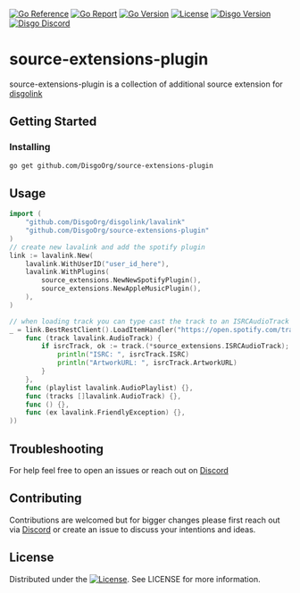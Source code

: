 [![Go Reference](https://pkg.go.dev/badge/github.com/DisgoOrg/source-extensions-plugin.svg)](https://pkg.go.dev/github.com/DisgoOrg/source-extensions-plugin)
[![Go Report](https://goreportcard.com/badge/github.com/DisgoOrg/source-extensions-plugin)](https://goreportcard.com/report/github.com/DisgoOrg/source-extensions-plugin)
[![Go Version](https://img.shields.io/github/go-mod/go-version/DisgoOrg/source-extensions-plugin)](https://golang.org/doc/devel/release.html)
[![License](https://img.shields.io/badge/License-Apache%202.0-blue.svg)](https://github.com/DisgoOrg/source-extensions-plugin/blob/master/LICENSE)
[![Disgo Version](https://img.shields.io/github/v/tag/DisgoOrg/source-extensions-plugin?label=release)](https://github.com/DisgoOrg/source-extensions-plugin/releases/latest)
[![Disgo Discord](https://discord.com/api/guilds/817327181659111454/widget.png)](https://discord.gg/NFmvZYmZMF)

# source-extensions-plugin

source-extensions-plugin is a collection of additional source extension for [disgolink](https://github.com/DisgoOrg/disgolink)

## Getting Started

### Installing

```sh
go get github.com/DisgoOrg/source-extensions-plugin
```

## Usage

```go
import (
    "github.com/DisgoOrg/disgolink/lavalink"
    "github.com/DisgoOrg/source-extensions-plugin"
)
// create new lavalink and add the spotify plugin
link := lavalink.New(
    lavalink.WithUserID("user_id_here"),
    lavalink.WithPlugins(
        source_extensions.NewNewSpotifyPlugin(),
        source_extensions.NewAppleMusicPlugin(),
    ),
)

// when loading track you can type cast the track to an ISRCAudioTrack to access extra data
_ = link.BestRestClient().LoadItemHandler("https://open.spotify.com/track/3yk51U329nwdpeIHV0O5ez", lavalink.NewResultHandler(
    func (track lavalink.AudioTrack) {
        if isrcTrack, ok := track.(*source_extensions.ISRCAudioTrack); ok {
            println("ISRC: ", isrcTrack.ISRC)
            println("ArtworkURL: ", isrcTrack.ArtworkURL)
        }
    },
    func (playlist lavalink.AudioPlaylist) {},
    func (tracks []lavalink.AudioTrack) {},
    func () {},
    func (ex lavalink.FriendlyException) {},
))
```

## Troubleshooting

For help feel free to open an issues or reach out on [Discord](https://discord.gg/NFmvZYmZMF)

## Contributing

Contributions are welcomed but for bigger changes please first reach out via [Discord](https://discord.gg/NFmvZYmZMF) or create an issue to discuss your intentions and ideas.

## License

Distributed under the [![License](https://img.shields.io/badge/License-Apache%202.0-blue.svg)](https://github.com/DisgoOrg/source-extensions-plugin/blob/master/LICENSE). See LICENSE for more information.
